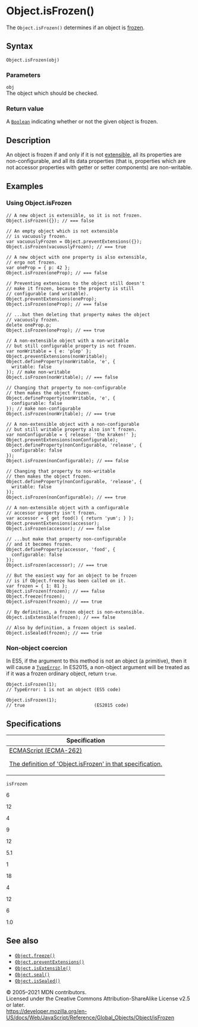 # Object.isFrozen()

The `Object.isFrozen()` determines if an object is [frozen](freeze).

## Syntax

    Object.isFrozen(obj)

### Parameters

`obj`  
The object which should be checked.

### Return value

A [`Boolean`](../boolean) indicating whether or not the given object is frozen.

## Description

An object is frozen if and only if it is not [extensible](isextensible), all its properties are non-configurable, and all its data properties (that is, properties which are not accessor properties with getter or setter components) are non-writable.

## Examples

### Using Object.isFrozen

    // A new object is extensible, so it is not frozen.
    Object.isFrozen({}); // === false

    // An empty object which is not extensible
    // is vacuously frozen.
    var vacuouslyFrozen = Object.preventExtensions({});
    Object.isFrozen(vacuouslyFrozen); // === true

    // A new object with one property is also extensible,
    // ergo not frozen.
    var oneProp = { p: 42 };
    Object.isFrozen(oneProp); // === false

    // Preventing extensions to the object still doesn't
    // make it frozen, because the property is still
    // configurable (and writable).
    Object.preventExtensions(oneProp);
    Object.isFrozen(oneProp); // === false

    // ...but then deleting that property makes the object
    // vacuously frozen.
    delete oneProp.p;
    Object.isFrozen(oneProp); // === true

    // A non-extensible object with a non-writable
    // but still configurable property is not frozen.
    var nonWritable = { e: 'plep' };
    Object.preventExtensions(nonWritable);
    Object.defineProperty(nonWritable, 'e', {
      writable: false
    }); // make non-writable
    Object.isFrozen(nonWritable); // === false

    // Changing that property to non-configurable
    // then makes the object frozen.
    Object.defineProperty(nonWritable, 'e', {
      configurable: false
    }); // make non-configurable
    Object.isFrozen(nonWritable); // === true

    // A non-extensible object with a non-configurable
    // but still writable property also isn't frozen.
    var nonConfigurable = { release: 'the kraken!' };
    Object.preventExtensions(nonConfigurable);
    Object.defineProperty(nonConfigurable, 'release', {
      configurable: false
    });
    Object.isFrozen(nonConfigurable); // === false

    // Changing that property to non-writable
    // then makes the object frozen.
    Object.defineProperty(nonConfigurable, 'release', {
      writable: false
    });
    Object.isFrozen(nonConfigurable); // === true

    // A non-extensible object with a configurable
    // accessor property isn't frozen.
    var accessor = { get food() { return 'yum'; } };
    Object.preventExtensions(accessor);
    Object.isFrozen(accessor); // === false

    // ...but make that property non-configurable
    // and it becomes frozen.
    Object.defineProperty(accessor, 'food', {
      configurable: false
    });
    Object.isFrozen(accessor); // === true

    // But the easiest way for an object to be frozen
    // is if Object.freeze has been called on it.
    var frozen = { 1: 81 };
    Object.isFrozen(frozen); // === false
    Object.freeze(frozen);
    Object.isFrozen(frozen); // === true

    // By definition, a frozen object is non-extensible.
    Object.isExtensible(frozen); // === false

    // Also by definition, a frozen object is sealed.
    Object.isSealed(frozen); // === true

### Non-object coercion

In ES5, if the argument to this method is not an object (a primitive), then it will cause a [`TypeError`](../typeerror). In ES2015, a non-object argument will be treated as if it was a frozen ordinary object, return `true`.

    Object.isFrozen(1);
    // TypeError: 1 is not an object (ES5 code)

    Object.isFrozen(1);
    // true                          (ES2015 code)

## Specifications

<table><thead><tr class="header"><th>Specification</th></tr></thead><tbody><tr class="odd"><td><a href="https://tc39.es/ecma262/#sec-object.isfrozen">ECMAScript (ECMA-262) 
<br/>

<span class="small">The definition of 'Object.isFrozen' in that specification.</span></a></td></tr></tbody></table>

`isFrozen`

6

12

4

9

12

5.1

1

18

4

12

6

1.0

## See also

-   [`Object.freeze()`](freeze)
-   [`Object.preventExtensions()`](preventextensions)
-   [`Object.isExtensible()`](isextensible)
-   [`Object.seal()`](seal)
-   [`Object.isSealed()`](issealed)

© 2005–2021 MDN contributors.  
Licensed under the Creative Commons Attribution-ShareAlike License v2.5 or later.  
<a href="https://developer.mozilla.org/en-US/docs/Web/JavaScript/Reference/Global_Objects/Object/isFrozen" class="_attribution-link">https://developer.mozilla.org/en-US/docs/Web/JavaScript/Reference/Global_Objects/Object/isFrozen</a>
